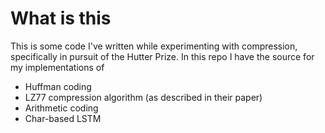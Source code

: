 # What is this

This is some code I've written while experimenting with compression, specifically in pursuit of the Hutter Prize. In this repo I have the source for my implementations of

* Huffman coding
* LZ77 compression algorithm (as described in their paper)
* Arithmetic coding
* Char-based LSTM
